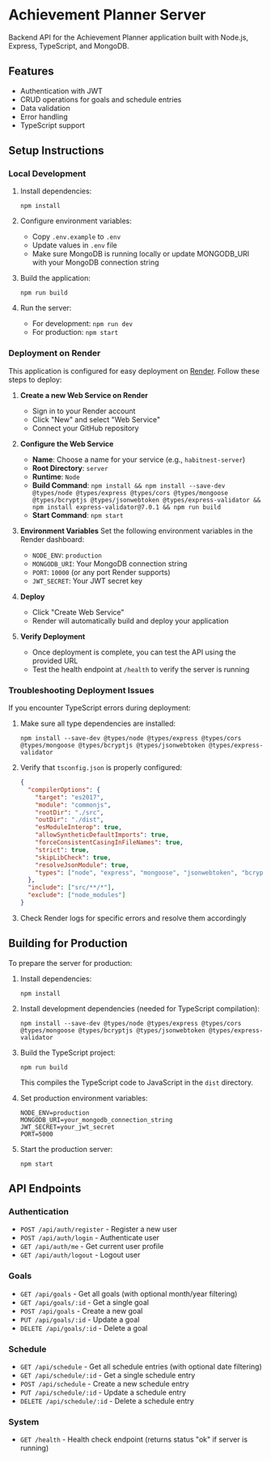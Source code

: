 # Achievement Planner Server

Backend API for the Achievement Planner application built with Node.js, Express, TypeScript, and MongoDB.

## Features

- Authentication with JWT
- CRUD operations for goals and schedule entries
- Data validation
- Error handling
- TypeScript support

## Setup Instructions

### Local Development

1. Install dependencies:
   ```
   npm install
   ```

2. Configure environment variables:
   - Copy `.env.example` to `.env`
   - Update values in `.env` file
   - Make sure MongoDB is running locally or update MONGODB_URI with your MongoDB connection string

3. Build the application:
   ```
   npm run build
   ```

4. Run the server:
   - For development: `npm run dev`
   - For production: `npm start`

### Deployment on Render

This application is configured for easy deployment on [Render](https://render.com/). Follow these steps to deploy:

1. **Create a new Web Service on Render**
   - Sign in to your Render account
   - Click "New" and select "Web Service"
   - Connect your GitHub repository

2. **Configure the Web Service**
   - **Name**: Choose a name for your service (e.g., `habitnest-server`)
   - **Root Directory**: `server`
   - **Runtime**: `Node`
   - **Build Command**: `npm install && npm install --save-dev @types/node @types/express @types/cors @types/mongoose @types/bcryptjs @types/jsonwebtoken @types/express-validator && npm install express-validator@7.0.1 && npm run build`
   - **Start Command**: `npm start`

3. **Environment Variables**
   Set the following environment variables in the Render dashboard:
   - `NODE_ENV`: `production`
   - `MONGODB_URI`: Your MongoDB connection string
   - `PORT`: `10000` (or any port Render supports)
   - `JWT_SECRET`: Your JWT secret key

4. **Deploy**
   - Click "Create Web Service"
   - Render will automatically build and deploy your application

5. **Verify Deployment**
   - Once deployment is complete, you can test the API using the provided URL
   - Test the health endpoint at `/health` to verify the server is running

### Troubleshooting Deployment Issues

If you encounter TypeScript errors during deployment:

1. Make sure all type dependencies are installed:
   ```
   npm install --save-dev @types/node @types/express @types/cors @types/mongoose @types/bcryptjs @types/jsonwebtoken @types/express-validator
   ```

2. Verify that `tsconfig.json` is properly configured:
   ```json
   {
     "compilerOptions": {
       "target": "es2017",
       "module": "commonjs",
       "rootDir": "./src",
       "outDir": "./dist",
       "esModuleInterop": true,
       "allowSyntheticDefaultImports": true,
       "forceConsistentCasingInFileNames": true,
       "strict": true,
       "skipLibCheck": true,
       "resolveJsonModule": true,
       "types": ["node", "express", "mongoose", "jsonwebtoken", "bcryptjs", "cors", "express-validator"]
     },
     "include": ["src/**/*"],
     "exclude": ["node_modules"]
   }
   ```

3. Check Render logs for specific errors and resolve them accordingly

## Building for Production

To prepare the server for production:

1. Install dependencies:
   ```
   npm install
   ```

2. Install development dependencies (needed for TypeScript compilation):
   ```
   npm install --save-dev @types/node @types/express @types/cors @types/mongoose @types/bcryptjs @types/jsonwebtoken @types/express-validator
   ```

3. Build the TypeScript project:
   ```
   npm run build
   ```

   This compiles the TypeScript code to JavaScript in the `dist` directory.

4. Set production environment variables:
   ```
   NODE_ENV=production
   MONGODB_URI=your_mongodb_connection_string
   JWT_SECRET=your_jwt_secret
   PORT=5000
   ```

5. Start the production server:
   ```
   npm start
   ```

## API Endpoints

### Authentication
- `POST /api/auth/register` - Register a new user
- `POST /api/auth/login` - Authenticate user
- `GET /api/auth/me` - Get current user profile
- `GET /api/auth/logout` - Logout user

### Goals
- `GET /api/goals` - Get all goals (with optional month/year filtering)
- `GET /api/goals/:id` - Get a single goal
- `POST /api/goals` - Create a new goal
- `PUT /api/goals/:id` - Update a goal
- `DELETE /api/goals/:id` - Delete a goal

### Schedule
- `GET /api/schedule` - Get all schedule entries (with optional date filtering)
- `GET /api/schedule/:id` - Get a single schedule entry
- `POST /api/schedule` - Create a new schedule entry
- `PUT /api/schedule/:id` - Update a schedule entry
- `DELETE /api/schedule/:id` - Delete a schedule entry

### System
- `GET /health` - Health check endpoint (returns status "ok" if server is running) 